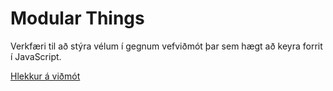 # Modular Things

Verkfæri til að stýra vélum í gegnum vefviðmót þar sem hægt að keyra forrit í JavaScript.

[Hlekkur á viðmót](https://modular-things.com/)